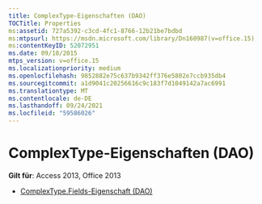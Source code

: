```yaml
---
title: ComplexType-Eigenschaften (DAO)
TOCTitle: Properties
ms:assetid: 727a5392-c3cd-4fc1-8766-12b21be7bdbd
ms:mtpsurl: https://msdn.microsoft.com/library/Dn160987(v=office.15)
ms:contentKeyID: 52072951
ms.date: 09/18/2015
mtps_version: v=office.15
ms.localizationpriority: medium
ms.openlocfilehash: 9852882e75c637b9342ff376e5802e7ccb935db4
ms.sourcegitcommit: a1d9041c20256616c9c183f7d1049142a7ac6991
ms.translationtype: MT
ms.contentlocale: de-DE
ms.lasthandoff: 09/24/2021
ms.locfileid: "59586026"
---
```

# <a name="complextype-properties-dao"></a>ComplexType-Eigenschaften (DAO)

**Gilt für**: Access 2013, Office 2013

- [ComplexType.Fields-Eigenschaft (DAO)](complextype-fields-property-dao.md)

